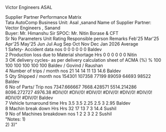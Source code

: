  Victor Engineers ASAL

Supplier Partner Performance Matrix																			
Tata AutoComp Business Unit: Asal ,sanand											Name of Supplier Partner: Vector Engineers , Sanand								
Buyer: Mr. Himanshu Sir											SPOC: Mr.  Nitin Borase & CFT								
Sr No	Parameters			Unit	Rating													Responsible person	Remarks
					Feb'25	Mar'25	Apr'25	May'25	Jun	Jul	Aug	Sep	Oct	Nov	Dec	Jan 2026	Average		
1	Safety- Accident data			nos	0	0	0	0	0								0	Baldev	
2	Production loss due to Material shortage			Hrs	0	0	0	0	0								0	Nitin	
3	OK delivery cycles- as per delivery calculation sheet of ACMA (%)			%	100	100	100	100	100								100	Baldev / Govind / Raushan	
4	Number of trips / month			nos	21	14	14	11	13								14.6	Baldev	
5	Qty Shipped / month			nos	154301	107358	77199	89059	64693								98522	Baldev	
6	No of Parts/ Trip			nos	7347.666667	7668.428571	5514.214286	8096.272727	4976.38 	#DIV/0!	#DIV/0!	#DIV/0!	#DIV/0!	#DIV/0!	#DIV/0!	#DIV/0!	#DIV/0!	Baldev	
7	Vehicle turnaround time			Hrs	3.5	3.5	2.25	2.5	3								2.95	Baldev	
8	Machin break down Hrs			Hrs	32	17	13	7	3								14.4	Sushil	
9	No of Machines breakdown			nos	1	2	2	3	2								2	Sushil	
"Notes: 
1)  
2)
3)"																			